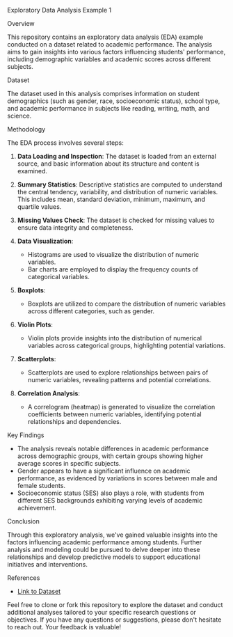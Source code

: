 Exploratory Data Analysis Example 1

Overview

This repository contains an exploratory data analysis (EDA) example conducted on a dataset related to academic performance. The analysis aims to gain insights into various factors influencing students' performance, including demographic variables and academic scores across different subjects.

Dataset

The dataset used in this analysis comprises information on student demographics (such as gender, race, socioeconomic status), school type, and academic performance in subjects like reading, writing, math, and science.

Methodology

The EDA process involves several steps:

1. **Data Loading and Inspection**: The dataset is loaded from an external source, and basic information about its structure and content is examined.

2. **Summary Statistics**: Descriptive statistics are computed to understand the central tendency, variability, and distribution of numeric variables. This includes mean, standard deviation, minimum, maximum, and quartile values.

3. **Missing Values Check**: The dataset is checked for missing values to ensure data integrity and completeness.

4. **Data Visualization**:
   - Histograms are used to visualize the distribution of numeric variables.
   - Bar charts are employed to display the frequency counts of categorical variables.

5. **Boxplots**:
   - Boxplots are utilized to compare the distribution of numeric variables across different categories, such as gender.
   
6. **Violin Plots**:
   - Violin plots provide insights into the distribution of numerical variables across categorical groups, highlighting potential variations.

7. **Scatterplots**:
   - Scatterplots are used to explore relationships between pairs of numeric variables, revealing patterns and potential correlations.

8. **Correlation Analysis**:
   - A correlogram (heatmap) is generated to visualize the correlation coefficients between numeric variables, identifying potential relationships and dependencies.

Key Findings

- The analysis reveals notable differences in academic performance across demographic groups, with certain groups showing higher average scores in specific subjects.
- Gender appears to have a significant influence on academic performance, as evidenced by variations in scores between male and female students.
- Socioeconomic status (SES) also plays a role, with students from different SES backgrounds exhibiting varying levels of academic achievement.

Conclusion

Through this exploratory analysis, we've gained valuable insights into the factors influencing academic performance among students. Further analysis and modeling could be pursued to delve deeper into these relationships and develop predictive models to support educational initiatives and interventions.

References

- [Link to Dataset](https://raw.githubusercontent.com/KenDaupsey/Exploratory-Data-Analysis-EDA-/main/hsb2%7Edata.csv)

Feel free to clone or fork this repository to explore the dataset and conduct additional analyses tailored to your specific research questions or objectives. If you have any questions or suggestions, please don't hesitate to reach out. Your feedback is valuable!

